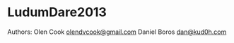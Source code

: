 LudumDare2013
=============

Authors: 	Olen Cook 		olendvcook@gmail.com
			Daniel Boros 	dan@kud0h.com

